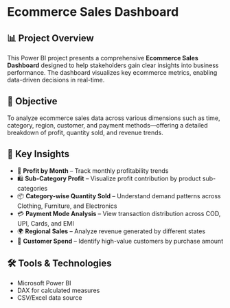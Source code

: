 # Ecommerce Sales Dashboard

## 📊 Project Overview

This Power BI project presents a comprehensive **Ecommerce Sales Dashboard** designed to help stakeholders gain clear insights into business performance. The dashboard visualizes key ecommerce metrics, enabling data-driven decisions in real-time.

## 🎯 Objective

To analyze ecommerce sales data across various dimensions such as time, category, region, customer, and payment methods—offering a detailed breakdown of profit, quantity sold, and revenue trends.

## 📌 Key Insights

- 📅 **Profit by Month** – Track monthly profitability trends
- 🛍️ **Sub-Category Profit** – Visualize profit contribution by product sub-categories
- 📦 **Category-wise Quantity Sold** – Understand demand patterns across Clothing, Furniture, and Electronics
- 💳 **Payment Mode Analysis** – View transaction distribution across COD, UPI, Cards, and EMI
- 🌍 **Regional Sales** – Analyze revenue generated by different states
- 👤 **Customer Spend** – Identify high-value customers by purchase amount

## 🛠️ Tools & Technologies

- Microsoft Power BI
- DAX for calculated measures
- CSV/Excel data source


